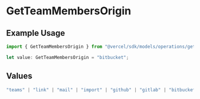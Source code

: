 # GetTeamMembersOrigin

## Example Usage

```typescript
import { GetTeamMembersOrigin } from "@vercel/sdk/models/operations/getteammembers.js";

let value: GetTeamMembersOrigin = "bitbucket";
```

## Values

```typescript
"teams" | "link" | "mail" | "import" | "github" | "gitlab" | "bitbucket" | "saml" | "dsync" | "feedback" | "organization-teams"
```